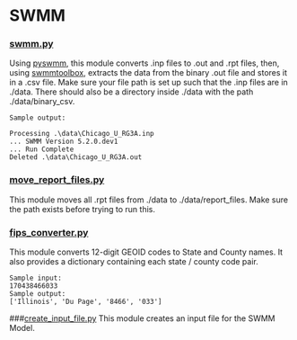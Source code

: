 # SWMM
### [swmm.py](https://github.com/mataslauzadis/SWMM/blob/master/swmm.py)
Using [pyswmm](https://github.com/OpenWaterAnalytics/pyswmm), this module converts .inp files to .out and .rpt files, then, using [swmmtoolbox](https://github.com/timcera/swmmtoolbox), extracts the data from the binary .out file and stores it in a .csv file.
Make sure your file path is set up such that the .inp files are in ./data. There should also be a directory inside ./data with the path ./data/binary_csv.

    Sample output: 
    
    Processing .\data\Chicago_U_RG3A.inp 
    ... SWMM Version 5.2.0.dev1
    ... Run Complete
    Deleted .\data\Chicago_U_RG3A.out 
 
### [move_report_files.py](https://github.com/mataslauzadis/SWMM/blob/master/move_report_files.py)
This module moves all .rpt files from ./data to ./data/report_files. Make sure the path exists before trying to run this.

### [fips_converter.py](https://github.com/mataslauzadis/SWMM/blob/master/fips_converter.py)
This module converts 12-digit GEOID codes to State and County names. It also provides a dictionary containing each state / county code pair.
    
    Sample input: 
    170438466033
    Sample output:
    ['Illinois', 'Du Page', '8466', '033']
    
 ###[create_input_file.py](https://github.com/mataslauzadis/SWMM/blob/master/create_input_file.py)
This module creates an input file for the SWMM Model.


